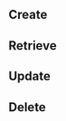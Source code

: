 ## Create

<insert create.md content>

## Retrieve

<insert retrieve.md content>

## Update

<insert update.md content>

## Delete

<insert delete.md content>
